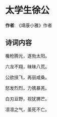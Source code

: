 # 太学生徐公

**作者**: 《靖康小雅》作者

## 诗词内容

欃枪腾光，遂勃太阳。

六龙不翔，昧昧八荒。

公欲挟飞，再丽咸桑。

怒发烈烈，力镌暴羌。

白刃亘野，视犹猬芒。

凛凛之气，虽死不亡。

